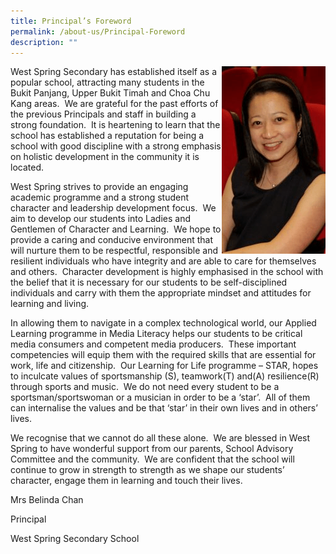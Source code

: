 ```yaml
---
title: Principal’s Foreword
permalink: /about-us/Principal-Foreword
description: ""
---
```



<div>

<div style="float: right">

<img src="/images/About%20us/Principal's%20Foreword/Mrs-Belinda-Chan-166x300.png" />

</div>

<div>

West Spring Secondary has established itself as a popular school, attracting many students in the Bukit Panjang, Upper Bukit Timah and Choa Chu Kang areas.  We are grateful for the past efforts of the previous Principals and staff in building a strong foundation.  It is heartening to learn that the school has established a reputation for being a school with good discipline with a strong emphasis on holistic development in the community it is located.

West Spring strives to provide an engaging academic programme and a strong student character and leadership development focus.  We aim to develop our students into Ladies and Gentlemen of Character and Learning.  We hope to provide a caring and conducive environment that will nurture them to be respectful, responsible and resilient individuals who have integrity and are able to care for themselves and others.  Character development is highly emphasised in the school with the belief that it is necessary for our students to be self-disciplined individuals and carry with them the appropriate mindset and attitudes for learning and living.

In allowing them to navigate in a complex technological world, our Applied Learning programme in Media Literacy helps our students to be critical media consumers and competent media producers.  These important competencies will equip them with the required skills that are essential for work, life and citizenship.  Our Learning for Life programme – STAR, hopes to inculcate values of sportsmanship (S), teamwork(T) and(A) resilience(R) through sports and music.  We do not need every student to be a sportsman/sportswoman or a musician in order to be a ‘star’.  All of them can internalise the values and be that ‘star’ in their own lives and in others’ lives.

We recognise that we cannot do all these alone.  We are blessed in West Spring to have wonderful support from our parents, School Advisory Committee and the community.  We are confident that the school will continue to grow in strength to strength as we shape our students’ character, engage them in learning and touch their lives.

Mrs Belinda Chan

Principal

West Spring Secondary School

</div>

</div>

